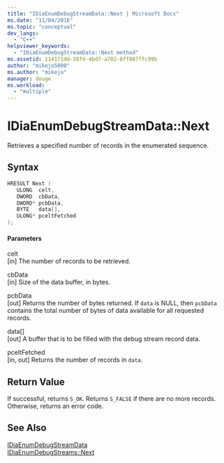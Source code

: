 ```yaml
---
title: "IDiaEnumDebugStreamData::Next | Microsoft Docs"
ms.date: "11/04/2016"
ms.topic: "conceptual"
dev_langs: 
  - "C++"
helpviewer_keywords: 
  - "IDiaEnumDebugStreamData::Next method"
ms.assetid: 114171dd-38fd-4bd7-a702-8ff887ffc99b
author: "mikejo5000"
ms.author: "mikejo"
manager: douge
ms.workload: 
  - "multiple"
---
```

# IDiaEnumDebugStreamData::Next
Retrieves a specified number of records in the enumerated sequence.  
  
## Syntax  
  
```C++  
HRESULT Next (   
   ULONG  celt,  
   DWORD  cbData,  
   DWORD* pcbData,  
   BYTE   data[],  
   ULONG* pceltFetched  
);  
```  
  
#### Parameters  
 celt  
 [in] The number of records to be retrieved.  
  
 cbData  
 [in] Size of the data buffer, in bytes.  
  
 pcbData  
 [out] Returns the number of bytes returned. If `data` is NULL, then `pcbData` contains the total number of bytes of data available for all requested records.  
  
 data[]  
 [out] A buffer that is to be filled with the debug stream record data.  
  
 pceltFetched  
 [in, out] Returns the number of records in `data`.  
  
## Return Value  
 If successful, returns `S_OK`. Returns `S_FALSE` if there are no more records. Otherwise, returns an error code.  
  
## See Also  
 [IDiaEnumDebugStreamData](../../debugger/debug-interface-access/idiaenumdebugstreamdata.md)   
 [IDiaEnumDebugStreams::Next](../../debugger/debug-interface-access/idiaenumdebugstreams-next.md)